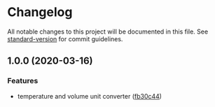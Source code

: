# Changelog

All notable changes to this project will be documented in this file. See [standard-version](https://github.com/conventional-changelog/standard-version) for commit guidelines.

## 1.0.0 (2020-03-16)


### Features

* temperature and volume unit converter ([fb30c44](https://github.com/devtin/unit-converter/commit/fb30c44c3ab15ed65ce4a575391aee553725baba))
